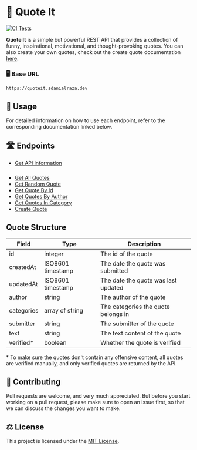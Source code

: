 # 📝 Quote It

[![CI Tests](https://github.com/sdanialraza/quote-it/actions/workflows/tests.yml/badge.svg)](https://github.com/sdanialraza/quote-it/actions/workflows/tests.yml)

**Quote It** is a simple but powerful REST API that provides a collection of funny, inspirational, motivational, and thought-provoking quotes. You can also create your own quotes, check out the create quote documentation [here](docs/quotes/create-quote.md).

### 🖥️ Base URL

```
https://quoteit.sdanialraza.dev
```

## 🔧 Usage

For detailed information on how to use each endpoint, refer to the corresponding documentation linked below.

## 🛣️ Endpoints

- [Get API information](docs/info/get-api-information.md)

###

- [Get All Quotes](docs/quotes/get-quotes.md)
- [Get Random Quote](docs/quotes/get-random-quote.md)
- [Get Quote By Id](docs/quotes/get-quote-by-id.md)
- [Get Quotes By Author](docs/quotes/get-quotes-by-author.md)
- [Get Quotes In Category](docs/quotes/get-quotes-in-category.md)
- [Create Quote](docs/quotes/create-quote.md)

## Quote Structure

| Field      | Type              | Description                         |
| ---------- | ----------------- | ----------------------------------- |
| id         | integer           | The id of the quote                 |
| createdAt  | ISO8601 timestamp | The date the quote was submitted    |
| updatedAt  | ISO8601 timestamp | The date the quote was last updated |
| author     | string            | The author of the quote             |
| categories | array of string   | The categories the quote belongs in |
| submitter  | string            | The submitter of the quote          |
| text       | string            | The text content of the quote       |
| verified\* | boolean           | Whether the quote is verified       |

\* To make sure the quotes don't contain any offensive content, all quotes are verified manually, and only verified quotes are returned by the API.

## 🤝 Contributing

Pull requests are welcome, and very much appreciated. But before you start working on a pull request, please make sure to open an issue first, so that we can discuss the changes you want to make.

## ⚖️ License

This project is licensed under the [MIT License](LICENSE).
